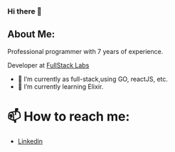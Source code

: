 ### Hi there 👋

## About Me:
Professional programmer with 7 years of experience.

Developer at [FullStack Labs](https://www.fullstack.com/labs/home)

- 🔭 I’m currently as full-stack,using GO, reactJS, etc.
- 🌱 I’m currently learning Elixir.

# 📫 How to reach me:
- [Linkedin](https://www.linkedin.com/in/diogofelipe/)

